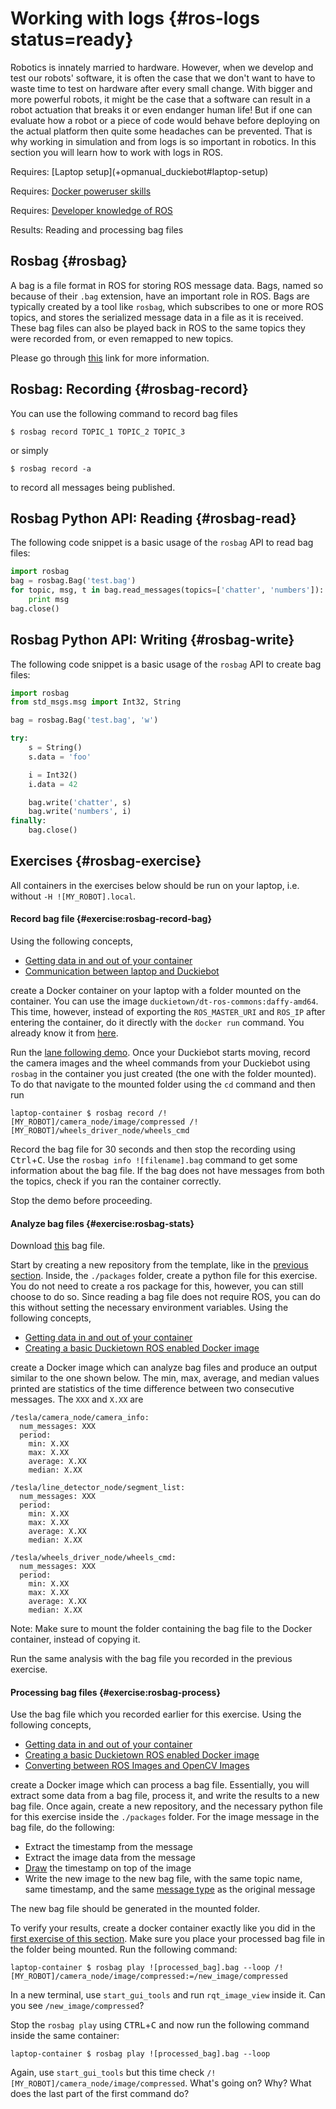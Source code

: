 

# Working with logs {#ros-logs status=ready}

Robotics is innately married to hardware. However, when we develop and test our robots' software, it is often the case that we don't want to have to waste time to test on hardware after every small change. With bigger and more powerful robots, it might be the case that a software can result in a robot actuation that breaks it or even endanger human life! But if one can evaluate how a robot or a piece of code would behave before deploying on the actual platform then quite some headaches can be prevented. That is why working in simulation and from logs is so important in robotics. In this section you will learn how to work with logs in ROS.


<div class='requirements' markdown='1'>
  Requires: [Laptop setup](+opmanual_duckiebot#laptop-setup)
  
  Requires: [Docker poweruser skills](#docker-poweruser)
  
  Requires: [Developer knowledge of ROS](#dt-infrastructure) 
  
  Results: Reading and processing bag files
</div>

<minitoc/>


## Rosbag {#rosbag}


A bag is a file format in ROS for storing ROS message data. Bags, named so because of their `.bag` extension, have an important role in ROS. Bags are typically created by a tool like `rosbag`, which subscribes to one or more ROS topics, and stores the serialized message data in a file as it is received. These bag files can also be played back in ROS to the same topics they were recorded from, or even remapped to new topics.


Please go through [this](http://wiki.ros.org/rosbag/Commandline) link for more information.

## Rosbag: Recording {#rosbag-record}

You can use the following command to record bag files

    $ rosbag record TOPIC_1 TOPIC_2 TOPIC_3

or simply

    $ rosbag record -a

to record all messages being published.


## Rosbag Python API: Reading {#rosbag-read}

The following code snippet is a basic usage of the `rosbag` API to read bag files:

```python
import rosbag
bag = rosbag.Bag('test.bag')
for topic, msg, t in bag.read_messages(topics=['chatter', 'numbers']):
    print msg
bag.close()
```

## Rosbag Python API: Writing {#rosbag-write}

The following code snippet is a basic usage of the `rosbag` API to create bag files:

```python
import rosbag
from std_msgs.msg import Int32, String

bag = rosbag.Bag('test.bag', 'w')

try:
    s = String()
    s.data = 'foo'

    i = Int32()
    i.data = 42

    bag.write('chatter', s)
    bag.write('numbers', i)
finally:
    bag.close()
```

## Exercises {#rosbag-exercise}

All containers in the exercises below should be run on your laptop, i.e. without `-H ![MY_ROBOT].local`.


#### Record bag file {#exercise:rosbag-record-bag}

Using the following concepts, 

- [Getting data in and out of your container](#docker-poweruser)
- [Communication between laptop and Duckiebot](#ros-multi-agent)

create a Docker container on your laptop with a folder mounted on the container. You can use the image `duckietown/dt-ros-commons:daffy-amd64`. This time, however, instead of exporting the `ROS_MASTER_URI` and `ROS_IP` after entering the container, do it directly with the `docker run` command. You already know it from [here](#exercise:ex-docker-envvar).

Run the [lane following demo](+opmanual_duckiebot#demo-lane-following). Once your Duckiebot starts moving, record the camera images and the wheel commands from your Duckiebot using `rosbag` in the container you just created (the one with the folder mounted). To do that navigate to the mounted folder using the `cd` command and then run

    laptop-container $ rosbag record /![MY_ROBOT]/camera_node/image/compressed /![MY_ROBOT]/wheels_driver_node/wheels_cmd
  
Record the bag file for 30 seconds and then stop the recording using <kbd>Ctrl</kbd>+<kbd>C</kbd>. Use the `rosbag info ![filename].bag` command to get some information about the bag file. If the bag does not have messages from both the topics, check if you ran the container correctly.

Stop the demo before proceeding.

<end/>

#### Analyze bag files {#exercise:rosbag-stats}

Download [this](https://www.dropbox.com/s/11t9p8efzjy1az9/example_rosbag_H3.bag?dl=1) bag file. 

Start by creating a new repository from the template, like in the [previous section](#basic-structure). Inside, the `./packages` folder, create a python file for this exercise. You do not need to create a ros package for this, however, you can still choose to do so. Since reading a bag file does not require ROS, you can do this without setting the necessary environment variables. Using the following concepts,

- [Getting data in and out of your container](#docker-poweruser)
- [Creating a basic Duckietown ROS enabled Docker image](#basic-structure)

create a Docker image which can analyze bag files and produce an output similar to the one shown below. The min, max, average, and median values printed are statistics of the time difference between two consecutive messages. The `XXX` and `X.XX` are 

```
/tesla/camera_node/camera_info:
  num_messages: XXX
  period:
    min: X.XX
    max: X.XX
    average: X.XX
    median: X.XX

/tesla/line_detector_node/segment_list:
  num_messages: XXX
  period:
    min: X.XX
    max: X.XX
    average: X.XX
    median: X.XX

/tesla/wheels_driver_node/wheels_cmd:
  num_messages: XXX
  period:
    min: X.XX
    max: X.XX
    average: X.XX
    median: X.XX
``` 

Note: Make sure to mount the folder containing the bag file to the Docker container, instead of copying it. 

Run the same analysis with the bag file you recorded in the previous exercise.

<end/>

#### Processing bag files {#exercise:rosbag-process}

Use the bag file which you recorded earlier for this exercise. Using the following concepts, 

- [Getting data in and out of your container](#docker-poweruser)
- [Creating a basic Duckietown ROS enabled Docker image](#basic-structure)
- [Converting between ROS Images and OpenCV Images](http://wiki.ros.org/cv_bridge/Tutorials/ConvertingBetweenROSImagesAndOpenCVImagesPython)

create a Docker image which can process a bag file. Essentially, you will extract some data from a bag file, process it, and write the results to a new bag file. Once again, create a new repository, and the necessary python file for this exercise inside the `./packages` folder. For the image message in the bag file, do the following:

- Extract the timestamp from the message
- Extract the image data from the message
- [Draw](https://docs.opencv.org/2.4/modules/core/doc/drawing_functions.html#puttext) the timestamp on top of the image
- Write the new image to the new bag file, with the same topic name, same timestamp, and the same [message type](http://docs.ros.org/kinetic/api/sensor_msgs/html/msg/CompressedImage.html) as the original message

The new bag file should be generated in the mounted folder.

To verify your results, create a docker container exactly like you did in the [first exercise of this section](#exercise:rosbag-record-bag). Make sure you place your processed bag file in the folder being mounted. Run the following command:

    laptop-container $ rosbag play ![processed_bag].bag --loop /![MY_ROBOT]/camera_node/image/compressed:=/new_image/compressed

In a new terminal, use `start_gui_tools` and run `rqt_image_view` inside it. Can you see `/new_image/compressed`? 

Stop the `rosbag play` using <kbd>CTRL</kbd>+<kbd>C</kbd> and now run the following command inside the same container:

    laptop-container $ rosbag play ![processed_bag].bag --loop 

Again, use `start_gui_tools` but this time check `/![MY_ROBOT]/camera_node/image/compressed`. What's going on? Why? What does the last part of the first command do?

<end/>
